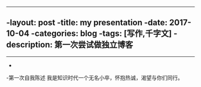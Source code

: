 ----
-layout: post
-title: my presentation
-date: 2017-10-04
-categories: blog
-tags: [写作,千字文]
-description: 第一次尝试做独立博客
-
----
-
-第一次自我陈述
我是知识时代一个无名小卒，怀抱热诚，渴望与你们同行。
